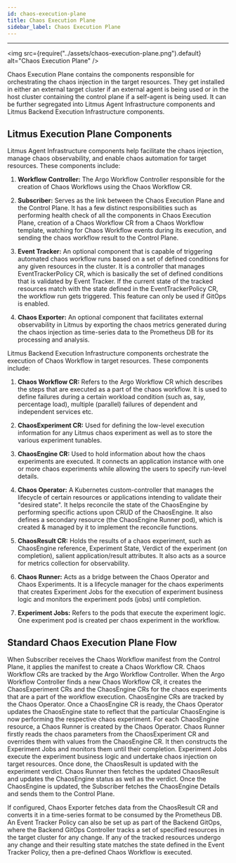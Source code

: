 ```yaml
---
id: chaos-execution-plane
title: Chaos Execution Plane
sidebar_label: Chaos Execution Plane
---
```


---

<img src={require("../assets/chaos-execution-plane.png").default} alt="Chaos Execution Plane" />

Chaos Execution Plane contains the components responsible for orchestrating the chaos injection in the target resources. They get installed in either an external target cluster if an external agent is being used or in the host cluster containing the control plane if a self-agent is being used. It can be further segregated into Litmus Agent Infrastructure components and Litmus Backend Execution Infrastructure components. 

## Litmus Execution Plane Components

Litmus Agent Infrastructure components help facilitate the chaos injection, manage chaos observability, and enable chaos automation for target resources. These components include:

1. **Workflow Controller:** The Argo Workflow Controller responsible for the creation of Chaos Workflows using the Chaos Workflow CR.

2. **Subscriber:** Serves as the link between the Chaos Execution Plane and the Control Plane. It has a few distinct responsibilities such as performing health check of all the components in Chaos Execution Plane, creation of a Chaos Workflow CR from a Chaos Workflow template, watching for Chaos Workflow events during its execution, and sending the chaos workflow result to the Control Plane. 

3. **Event Tracker:** An optional component that is capable of triggering automated chaos workflow runs based on a set of defined conditions for any given resources in the cluster. It is a controller that manages EventTrackerPolicy CR, which is basically the set of defined conditions that is validated by Event Tracker. If the current state of the tracked resources match with the state defined in the EventTrackerPolicy CR, the workflow run gets triggered. This feature can only be used if GitOps is enabled.

4. **Chaos Exporter:** An optional component that facilitates external observability in Litmus by exporting the chaos metrics generated during the chaos injection as time-series data to the Prometheus DB for its processing and analysis.


Litmus Backend Execution Infrastructure components orchestrate the execution of Chaos Workflow in target resources. These components include:

1. **Chaos Workflow CR:** Refers to the Argo Workflow CR which describes the steps that are executed as a part of the chaos workflow. It is used to define failures during a certain workload condition (such as, say, percentage load), multiple (parallel) failures of dependent and independent services etc.

2. **ChaosExperiment CR:** Used for defining the low-level execution information for any Litmus chaos experiment as well as to store the various experiment tunables.

3. **ChaosEngine CR:** Used to hold information about how the chaos experiments are executed. It connects an application instance with one or more chaos experiments while allowing the users to specify run-level details.

4. **Chaos Operator:** A Kubernetes custom-controller that manages the lifecycle of certain resources or applications intending to validate their "desired state". It helps reconcile the state of the ChaosEngine by performing specific actions upon CRUD of the ChaosEngine. It also defines a secondary resource (the ChaosEngine Runner pod), which is created & managed by it to implement the reconcile functions.

5. **ChaosResult CR:** Holds the results of a chaos experiment, such as ChaosEngine reference, Experiment State, Verdict of the experiment (on completion), salient application/result attributes. It also acts as a source for metrics collection for observability.

6. **Chaos Runner:** Acts as a bridge between the Chaos Operator and Chaos Experiments. It is a lifecycle manager for the chaos experiments that creates Experiment Jobs for the execution of experiment business logic and monitors the experiment pods (jobs) until completion.

7. **Experiment Jobs:** Refers to the pods that execute the experiment logic. One experiment pod is created per chaos experiment in the workflow.

## Standard Chaos Execution Plane Flow

When Subscriber receives the Chaos Workflow manifest from the Control Plane, it applies the manifest to create a Chaos Workflow CR. Chaos Workflow CRs are tracked by the Argo Workflow Controller. When the Argo Workflow Controller finds a new Chaos Workflow CR, it creates the ChaosExperiment CRs and the ChaosEngine CRs for the chaos experiments that are a part of the workflow execution. ChaosEngine CRs are tracked by the Chaos Operator. Once a ChaosEngine CR is ready, the Chaos Operator updates the ChaosEngine state to reflect that the particular ChaosEngine is now performing the respective chaos experiment. For each ChaosEngine resource, a Chaos Runner is created by the Chaos Operator. Chaos Runner firstly reads the chaos parameters from the ChaosExperiment CR and overrides them with values from the ChaosEngine CR. It then constructs the Experiment Jobs and monitors them until their completion. Experiment Jobs execute the experiment business logic and undertake chaos injection on target resources. Once done, the ChaosResult is updated with the experiment verdict. Chaos Runner then fetches the updated ChaosResult and updates the ChaosEngine status as well as the verdict. Once the ChaosEngine is updated, the Subscriber fetches the ChaosEngine Details and sends them to the Control Plane.

If configured, Chaos Exporter fetches data from the ChaosResult CR and converts it in a time-series format to be consumed by the Prometheus DB. An Event Tracker Policy can also be set up as part of the Backend GitOps, where the Backend GitOps Controller tracks a set of specified resources in the target cluster for any change. If any of the tracked resources undergo any change and their resulting state matches the state defined in the Event Tracker Policy, then a pre-defined Chaos Workflow is executed.
